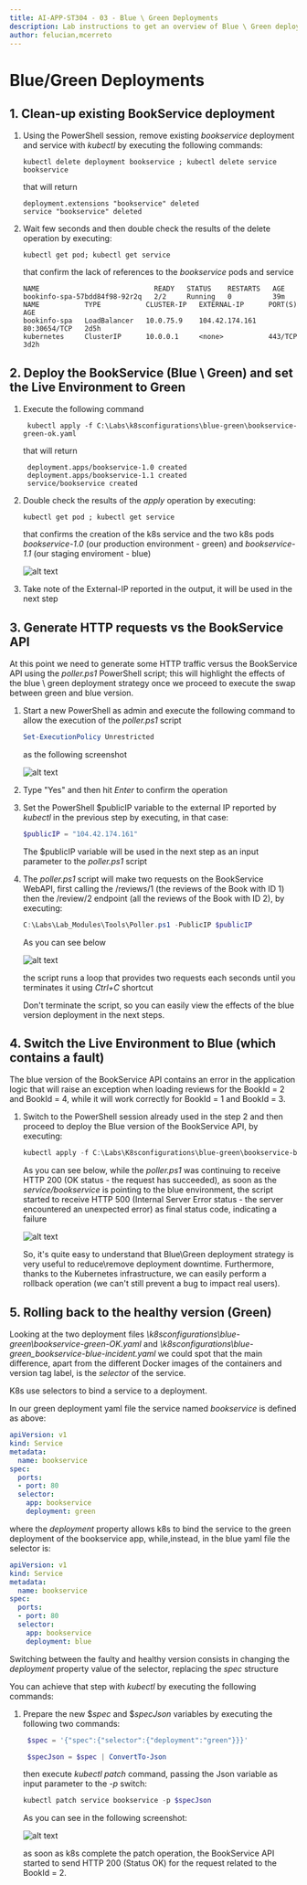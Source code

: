 ```yaml
---
title: AI-APP-ST304 - 03 - Blue \ Green Deployments
description: Lab instructions to get an overview of Blue \ Green deployments strategy from a reliability point of view
author: felucian,mcerreto
---
```


# Blue/Green Deployments

## 1. Clean-up existing BookService deployment

1. Using the PowerShell session, remove existing _bookservice_ deployment and service with _kubectl_ by executing the following commands:

    ```dos
    kubectl delete deployment bookservice ; kubectl delete service bookservice
    ```

    that will return

    ```plain
    deployment.extensions "bookservice" deleted
    service "bookservice" deleted
    ```

2. Wait few seconds and then double check the results of the delete operation by executing:

    ```dos
    kubectl get pod; kubectl get service
    ```

    that confirm the lack of references to the _bookservice_ pods and service

    ```plain
    NAME                            READY   STATUS    RESTARTS   AGE
    bookinfo-spa-57bdd84f98-92r2q   2/2     Running   0          39m
    NAME           TYPE           CLUSTER-IP   EXTERNAL-IP      PORT(S)        AGE
    bookinfo-spa   LoadBalancer   10.0.75.9    104.42.174.161   80:30654/TCP   2d5h
    kubernetes     ClusterIP      10.0.0.1     <none>           443/TCP        3d2h
    ```

## 2. Deploy the BookService (Blue \ Green) and set the Live Environment to Green

1. Execute the following command

   ```dos
    kubectl apply -f C:\Labs\k8sconfigurations\blue-green\bookservice-green-ok.yaml
   ```

   that will return

   ```plain
    deployment.apps/bookservice-1.0 created
    deployment.apps/bookservice-1.1 created
    service/bookservice created
   ```

2. Double check the results of the _apply_ operation by executing:

     ```dos
    kubectl get pod ; kubectl get service
    ```

    that confirms the creation of the k8s service and the two k8s pods _bookservice-1.0_ (our production environment - green) and _bookservice-1.1_ (our staging enviroment - blue)

    ![alt text](imgs/mod_03_img_01.png "kubectl output")  

3. Take note of the External-IP reported in the output, it will be used in the next step

## 3. Generate HTTP requests vs the BookService API

At this point we need to generate some HTTP traffic versus the BookService API using the _poller.ps1_ PowerShell script; this will highlight the effects of the blue \ green deployment strategy once we proceed to execute the swap between green and blue version.

1. Start a new PowerShell as admin and execute the following command to allow the execution of the _poller.ps1_ script

    ```powershell
    Set-ExecutionPolicy Unrestricted
    ```

    as the following screenshot

    ![alt text](imgs/mod_03_img_02.png "Execution Policy")

2. Type "Yes" and then hit _Enter_ to confirm the operation

3. Set the PowerShell $publicIP variable to the external IP reported by _kubectl_ in the previous step by executing, in that case:

    ```powershell
    $publicIP = "104.42.174.161"
    ```

    The $publicIP variable will be used in the next step as an input parameter to the _poller.ps1_ script

4. The _poller.ps1_ script will make two requests on the BookService WebAPI, first calling the /reviews/1 (the reviews of the Book with ID 1) then the /review/2 endpoint (all the reviews of the Book with ID 2), by executing:

    ```powershell
    C:\Labs\Lab_Modules\Tools\Poller.ps1 -PublicIP $publicIP
    ```

    As you can see below  

    ![alt text](imgs/mod_03_img_03.png "Poller execution")

    the script runs a loop that provides two requests each seconds until you terminates it using _Ctrl+C_ shortcut

    Don't terminate the script, so you can easily view the effects of the blue version deployment in the next steps.

## 4. Switch the Live Environment to **Blue** (which contains a fault)

The blue version of the BookService API contains an error in the application logic that will raise an exception when loading reviews for the BookId = 2 and BookId = 4, while it will work correctly for BookId = 1 and BookId = 3.

1. Switch to the PowerShell session already used in the step 2 and then proceed to deploy the Blue version of the BookService API, by executing:

    ```powershell
    kubectl apply -f C:\Labs\K8sconfigurations\blue-green\bookservice-blue-incident.yaml
    ```

    As you can see below, while the _poller.ps1_ was continuing to receive HTTP 200 (OK status - the request has succeeded), as soon as the _service/bookservice_ is pointing to the blue environment, the script started to receive HTTP 500 (Internal Server Error status - the server encountered an unexpected error) as final status code, indicating a failure

    ![alt text](imgs/mod_03_img_04.png "Poller execution")

    So, it's quite easy to understand that Blue\Green deployment strategy is very useful to reduce\remove deployment downtime. Furthermore, thanks to the Kubernetes infrastructure, we can easily perform a rollback operation (we can't still prevent a bug to impact real users).

## 5. Rolling back to the healthy version (Green)

Looking at the two deployment files _\k8sconfigurations\blue-green\bookservice-green-OK.yaml_ and _\k8sconfigurations\blue-green\_bookservice-blue-incident.yaml_ we could spot that the main difference, apart from the different Docker images of the containers and version tag label, is the *selector* of the service.

K8s use selectors to bind a service to a deployment.

In our green deployment yaml file the service named _bookservice_ is defined as above:

```yaml
apiVersion: v1
kind: Service
metadata:
  name: bookservice
spec:
  ports:
  - port: 80
  selector:
    app: bookservice
    deployment: green
```

where the _deployment_ property allows k8s to bind the service to the green deployment of the bookservice app, while,instead, in the blue yaml file the selector is:

```yaml
apiVersion: v1
kind: Service
metadata:
  name: bookservice
spec:
  ports:
  - port: 80
  selector:
    app: bookservice
    deployment: blue
```

Switching between the faulty and healthy version consists in changing the _deployment_ property value of the selector, replacing the _spec_ structure

You can achieve that step with _kubectl_ by executing the following commands:

1. Prepare the new $_spec_ and $_specJson_ variables by executing the following two commands:

   ```powershell
    $spec = '{"spec":{"selector":{"deployment":"green"}}}'  

    $specJson = $spec | ConvertTo-Json
   ```

   then execute _kubectl_ _patch_ command, passing the Json variable as input parameter to the _-p_ switch:

   ```powershell
   kubectl patch service bookservice -p $specJson
   ```

   As you can see in the following screenshot:

   ![alt text](imgs/mod_03_img_05.png "Poller execution")

   as soon as k8s complete the patch operation, the BookService API started to send HTTP 200 (Status OK) for the request related to the BookId = 2.